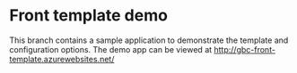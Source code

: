 # Front template demo

This branch contains a sample application to demonstrate the template and configuration options. The demo app can be viewed at http://gbc-front-template.azurewebsites.net/
